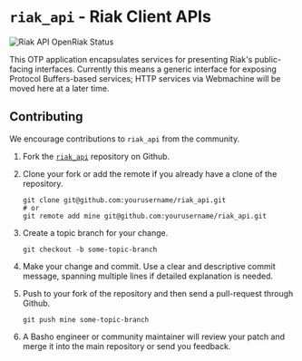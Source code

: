 # `riak_api` - Riak Client APIs

![Riak API OpenRiak Status](https://github.com/OpenRiak/riak_api/actions/workflows/erlang.yml/badge.svg?branch=openriak-3.2)

This OTP application encapsulates services for presenting Riak's
public-facing interfaces. Currently this means a generic interface for
exposing Protocol Buffers-based services; HTTP services via Webmachine
will be moved here at a later time.

## Contributing

We encourage contributions to `riak_api` from the community.

1. Fork the [`riak_api`](https://github.com/basho/riak_api) repository
   on Github.
2. Clone your fork or add the remote if you already have a clone of
   the repository.

    ```
    git clone git@github.com:yourusername/riak_api.git
    # or
    git remote add mine git@github.com:yourusername/riak_api.git
    ```

3. Create a topic branch for your change.

    ```
    git checkout -b some-topic-branch
    ```

4. Make your change and commit. Use a clear and descriptive commit
   message, spanning multiple lines if detailed explanation is needed.
5. Push to your fork of the repository and then send a pull-request
   through Github.

    ```
    git push mine some-topic-branch
    ```

6. A Basho engineer or community maintainer will review your patch and
   merge it into the main repository or send you feedback.
